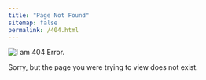 ```yaml
---
title: "Page Not Found"
sitemap: false
permalink: /404.html
---
```



![I am 404 Error.](https://luc-ta.github.io/images/zelda-ii-i-am-error.png)

Sorry, but the page you were trying to view does not exist.

